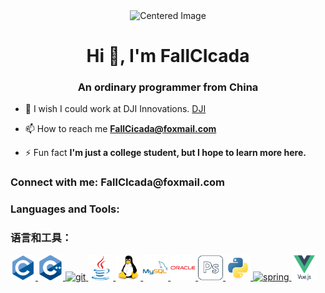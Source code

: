<!-- 添加剧中图片 -->
<div align="center">
    <img src="https://avatars.githubusercontent.com/u/110640475?s=96&v=4" alt="Centered Image" width="200" height="200"/>
</div>
<!-- 标题部分 -->
<h1 align="center">Hi 👋, I'm FallCIcada</h1>
<!-- 副标题部分 -->
<h3 align="center">An ordinary programmer from China</h3>



<!-- 工作愿望 -->
- 🔭 I wish I could work at DJI Innovations. [DJI](https://www.dji.com/cn)

<!-- 联系方式 -->
- 📫 How to reach me **FallCicada@foxmail.com**

<!-- 有趣的事实 -->
- ⚡ Fun fact **I'm just a college student, but I hope to learn more here.**

<!-- 联系方式标题 -->
<h3 align="left">Connect with me: FallCIcada@foxmail.com</h3>
<p align="left">
</p>

<!-- 语言和工具标题 -->
<h3 align="left">Languages and Tools:</h3>
<!-- 语言和工具标题（中文） -->
<h3 align="left">语言和工具：</h3>
<p align="left"> <a href="https://www.cprogramming.com/" target="_blank" rel="noreferrer">
         <img src="https://raw.githubusercontent.com/devicons/devicon/master/icons/c/c-original.svg" alt="c" width="40" height="40"/> </a> 
         <a href="https://www.w3schools.com/cpp/" target="_blank" rel="noreferrer"> 
            <img src="https://raw.githubusercontent.com/devicons/devicon/master/icons/cplusplus/cplusplus-original.svg" alt="cplusplus" width="40" height="40"/> 
        </a> <a href="https://git-scm.com/" target="_blank" rel="noreferrer"> 
            <img src="https://www.vectorlogo.zone/logos/git-scm/git-scm-icon.svg" alt="git" width="40" height="40"/> 
        </a> <a href="https://www.java.com" target="_blank" rel="noreferrer"> 
            <img src="https://raw.githubusercontent.com/devicons/devicon/master/icons/java/java-original.svg" alt="java" width="40" height="40"/> 
        </a> <a href="https://www.linux.org/" target="_blank" rel="noreferrer"> 
            <img src="https://raw.githubusercontent.com/devicons/devicon/master/icons/linux/linux-original.svg" alt="linux" width="40" height="40"/> 
        </a> <a href="https://www.mysql.com/" target="_blank" rel="noreferrer"> 
            <img src="https://raw.githubusercontent.com/devicons/devicon/master/icons/mysql/mysql-original-wordmark.svg" alt="mysql" width="40" height="40"/> 
        </a> <a href="https://www.oracle.com/" target="_blank" rel="noreferrer"> 
            <img src="https://raw.githubusercontent.com/devicons/devicon/master/icons/oracle/oracle-original.svg" alt="oracle" width="40" height="40"/>
        </a> <a href="https://www.photoshop.com/en" target="_blank" rel="noreferrer"> 
            <img src="https://raw.githubusercontent.com/devicons/devicon/master/icons/photoshop/photoshop-line.svg" alt="photoshop" width="40" height="40"/> 
        </a> <a href="https://www.python.org" target="_blank" rel="noreferrer"> 
            <img src="https://raw.githubusercontent.com/devicons/devicon/master/icons/python/python-original.svg" alt="python" width="40" height="40"/> 
        </a> <a href="https://spring.io/" target="_blank" rel="noreferrer"> 
            <img src="https://www.vectorlogo.zone/logos/springio/springio-icon.svg" alt="spring" width="40" height="40"/> 
        </a> <a href="https://vuejs.org/" target="_blank" rel="noreferrer"> 
            <img src="https://raw.githubusercontent.com/devicons/devicon/master/icons/vuejs/vuejs-original-wordmark.svg" alt="vuejs" width="40" height="40"/> 
        </a> </p>


<!--
**FallCicada0918/FallCicada0918** is a ✨ _special_ ✨ repository because its `README.md` (this file) appears on your GitHub profile.

Here are some ideas to get you started:

- 🔭 I’m currently working on ...
- 🌱 I’m currently learning ...
- 👯 I’m looking to collaborate on ...
- 🤔 I’m looking for help with ...
- 💬 Ask me about ...
- 📫 How to reach me: ...
- 😄 Pronouns: ...
- ⚡ Fun fact: ...
-->
